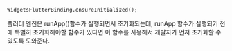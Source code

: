 `WidgetsFlutterBinding.ensureInitialized();`

플러터 엔진은 runApp()함수가 실행되면서 초기화되는데, runApp 함수가 실행되기 전에 특별히 초기화해야할 함수가 있다면 이 함수를 사용해서 개발자가 먼저 초기화할 수 있도록 도와준다.